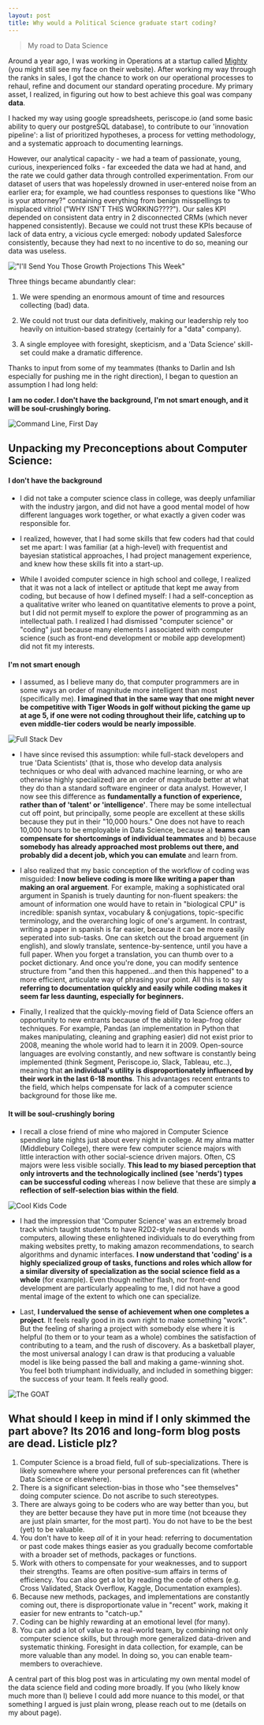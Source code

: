 ```yaml
---
layout: post
title: Why would a Political Science graduate start coding?
---
```

> My road to Data Science

Around a year ago, I was working in Operations at a startup called [Mighty](https://mighty.com/) (you might still see my face on their website). After working my way through the ranks in sales, I got the chance to work on our operational processes to rehaul, refine and document our standard operating procedure. My primary asset, I realized, in figuring out how to best achieve this goal was company **data**.

I hacked my way using google spreadsheets, periscope.io (and some basic ability to query our postgreSQL database), to contribute to our 'innovation pipeline': a list of prioritized hypotheses, a process for vetting methodology, and a systematic approach to documenting learnings.

However, our analytical capacity - we had a team of passionate, young, curious, inexperienced folks - far exceeded the data we had at hand, and the rate we could gather data through controlled experimentation. From our dataset of users that was hopelessly drowned in user-entered noise from an earlier era; for example, we had countless responses to questions like "Who is your attorney?" containing everything from benign misspellings to misplaced vitriol ("WHY ISN'T THIS WORKING????"). Our sales KPI depended on consistent data entry in 2 disconnected CRMs (which never happened consistently). Because we could not trust these KPIs because of lack of data entry, a vicious cycle emerged: nobody updated Salesforce consistently, because they had next to no incentive to do so, meaning our data was useless.

!["I'll Send You Those Growth Projections This Week"](https://raw.githubusercontent.com/hudsonrio/hudsonrio.github.io/master/images/blog%20posts/crm.png?raw=true)



Three things became abundantly clear:

1. We were spending an enormous amount of time and resources collecting (bad) data.

2. We could not trust our data definitively, making our leadership rely too heavily on intuition-based strategy (certainly for a "data" company).

3. A single employee with foresight, skepticism, and a 'Data Science' skill-set could make a dramatic difference.

Thanks to input from some of my teammates (thanks to Darlin and Ish especially for pushing me in the right direction), I began to question an assumption I had long held:


**I am no coder. I don't have the background, I'm not smart enough, and it will be soul-crushingly boring.**

![Command Line, First Day ](https://raw.githubusercontent.com/hudsonrio/hudsonrio.github.io/master/images/blog%20posts/coders_only.jpg?raw=true)

## Unpacking my Preconceptions about Computer Science:

#### I don't have the background

* I did not take a computer science class in college, was deeply unfamiliar with the industry jargon, and did not have a good mental model of how different languages work together, or what exactly a given coder was responsible for.

* I realized, however, that I had some skills that few coders had that could set me apart: I was familiar (at a high-level) with frequentist and bayesian statistical approaches, I had project management experience, and knew how these skills fit into a start-up.

* While I avoided computer science in high school and college, I realized that it was not a lack of intellect or aptitude that kept me away from coding, but because of how I defined myself: I had a self-conception as a qualitative writer who leaned on quantitative elements to prove a point, but I did not permit myself to explore the power of programming as an intellectual path. I realized I had dismissed "computer science" or "coding" just because many elements I associated with computer science (such as front-end development or mobile app development) did not fit my interests.

####  I'm not smart enough

* I assumed, as I believe many do, that computer programmers are in some ways an order of magnitude more intelligent than most (specifically me). **I imagined that in the same way that one might never be competitive with Tiger Woods in golf without picking the game up at age 5, if one were not coding throughout their life, catching up to even middle-tier coders would be nearly impossible**.

![Full Stack Dev](https://raw.githubusercontent.com/hudsonrio/hudsonrio.github.io/master/images/blog%20posts/tiger.png?raw=true)


* I have since revised this assumption: while full-stack developers and true 'Data Scientists' (that is, those who develop data analysis techniques or who deal with advanced machine learning, or who are otherwise highly specialized) are an order of magnitude better at what they do than a standard software engineer or data analyst. However, I now see this difference as **fundamentally a function of experience, rather than of 'talent' or 'intelligence'**. There may be some intellectual cut off point, but principally, some people are excellent at these skills because they put in their "10,000 hours." One does not have to reach 10,000 hours to be employable in Data Science, because a) **teams can compensate for shortcomings of individual teammates** and b) because **somebody has already approached most problems out there, and probably did a decent job, which you can emulate** and learn from.

* I also realized that my basic conception of the workflow of coding was misguided: **I now believe coding is more like writing a paper than making an oral arguement**. For example, making a sophisticated oral argument in Spanish is truely daunting for non-fluent speakers: the amount of information one would have to retain in "biological CPU" is incredible: spanish syntax, vocabulary & conjugations, topic-specific terminology, and the overarching logic of one's argument. In contrast, writing a paper in spanish is far easier, because it can be more easily seperated into sub-tasks. One can sketch out the broad arguement (in english), and slowly translate, sentence-by-sentence, until you have a full paper. When you forget a translation, you can thumb over to a pocket dictionary. And once you're done, you can modify sentence structure from "and then this happened...and then this happened" to a more efficient, articulate way of phrasing your point. All this is to say **referring to documentation quickly and easily while coding makes it seem far less daunting, especially for beginners.**

* Finally, I realized that the quickly-moving field of Data Science offers an opportunity to new entrants because of the ability to leap-frog older techniques. For example, Pandas (an implementation in Python that makes manipulating, cleaning and graphing easier) did not exist prior to 2008, meaning the whole world had to learn it in 2009. Open-source languages are evolving constantly, and new software is constantly being implemented (think Segment, Periscope.io, Slack, Tableau, etc..), meaning that **an individual's utility is disproportionately influenced by their work in the last 6-18 months**. This advantages recent entrants to the field, which helps compensate for lack of a computer science background for those like me.

#### It will be soul-crushingly boring

* I recall a close friend of mine who majored in Computer Science spending late nights just about every night in college. At my alma matter (Middlebury College), there were few computer science majors with little interaction with other social-science driven majors. Often, CS majors were less visible socially. **This lead to my biased perception that only introverts and the technologically inclined (see 'nerds') types can be successful coding** whereas I now believe that these are simply **a reflection of self-selection bias within the field**.

![Cool Kids Code](https://raw.githubusercontent.com/hudsonrio/hudsonrio.github.io/master/images/blog%20posts/cool_kids.png?raw=true)


* I had the impression that 'Computer Science' was an extremely broad track which taught students to have  R2D2-style neural bonds with computers, allowing these enlightened individuals to do everything from making websites pretty, to making amazon recommendations, to search algorithms and dynamic interfaces. **I now understand that 'coding' is a highly specialized group of tasks, functions and roles which allow for a similar diversity of specialization as the social science field as a whole** (for example). Even though neither flash, nor front-end development are particularly appealing to me, I did not have a good mental image of the extent to which one can specialize.

* Last, **I undervalued the sense of achievement when one completes a project**. It feels really good in its own right to make something "work". But the feeling of sharing a project with somebody else where it is helpful (to them or to your team as a whole) combines the satisfaction of contributing to a team, and the rush of discovery. As a basketball player, the most universal analogy I can draw is that producing a valuable model is like being passed the ball and making a game-winning shot. You feel both triumphant individually, and included in something bigger: the success of your team. It feels really good.

![The GOAT](https://raw.githubusercontent.com/hudsonrio/hudsonrio.github.io/master/images/blog%20posts/jordan.jpg?raw=true)


## What should I keep in mind if I only skimmed the part above? Its 2016 and long-form blog posts are dead. Listicle plz?

1. Computer Science is a broad field, full of sub-specializations. There is likely somewhere where your personal preferences can fit (whether Data Science or elsewhere).
2. There is a significant selection-bias in those who "see themselves" doing computer science. Do not ascribe to such stereotypes.
3. There are always going to be coders who are way better than you, but they are better because they have put in more time (not bceause they are just plain smarter, for the most part). You do not have to be the best (yet) to be valuable.
4. You don't have to keep _all_ of it in your head: referring to documentation or past code makes things easier as you gradually become comfortable with a broader set of methods, packages or functions.
5. Work with others to compensate for your weaknesses, and to support their strengths. Teams are often positive-sum affairs in terms of efficiency. You can also get a lot by reading the code of others (e.g. Cross Validated, Stack Overflow, Kaggle, Documentation examples).
6. Because new methods, packages, and implementations are constantly coming out, there is disproportionate value in "recent" work, making it easier for new entrants to "catch-up."
7. Coding can be highly rewarding at an emotional level (for many).
8. You can add a lot of value to a real-world team, by combining not only computer science skills, but through more generalized data-driven and systematic thinking. Foresight in data collection, for example, can be more valuable than any model. In doing so, you can enable team-members to overachieve.

A central part of this blog post was in articulating my own mental model of the data science field and coding more broadly. If you (who likely know much more than I) believe I could add more nuance to this model, or that something I argued is just plain wrong, please reach out to me (details on my about page).

